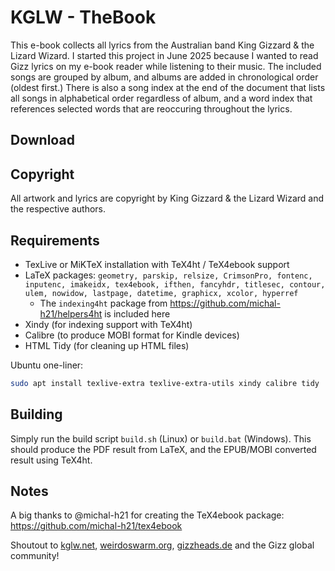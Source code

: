 # KGLW - TheBook

This e-book collects all lyrics from the Australian band King Gizzard & the Lizard Wizard.
I started this project in June 2025 because I wanted to read Gizz lyrics on my e-book reader while listening to their music.
The included songs are grouped by album, and albums are added in chronological order (oldest first.)
There is also a song index at the end of the document that lists all songs in alphabetical order regardless of album,
and a word index that references selected words that are reoccuring throughout the lyrics.

## Download


## Copyright

All artwork and lyrics are copyright by King Gizzard & the Lizard Wizard and the respective authors.

## Requirements

* TexLive or MiKTeX installation with TeX4ht / TeX4ebook support
* LaTeX packages: `geometry, parskip, relsize, CrimsonPro, fontenc, inputenc, imakeidx, tex4ebook, ifthen, fancyhdr, titlesec, contour, ulem, nowidow, lastpage, datetime, graphicx, xcolor, hyperref`
  * The `indexing4ht` package from https://github.com/michal-h21/helpers4ht is included here
* Xindy (for indexing support with TeX4ht)
* Calibre (to produce MOBI format for Kindle devices)
* HTML Tidy (for cleaning up HTML files)

Ubuntu one-liner:

```sh
sudo apt install texlive-extra texlive-extra-utils xindy calibre tidy
```

## Building

Simply run the build script `build.sh` (Linux) or `build.bat` (Windows).
This should produce the PDF result from LaTeX, and the EPUB/MOBI converted result using TeX4ht.

## Notes

A big thanks to @michal-h21 for creating the TeX4ebook package: https://github.com/michal-h21/tex4ebook

Shoutout to [kglw.net](https://kglw.net), [weirdoswarm.org](https://weirdoswarm.org), [gizzheads.de](https://gizzheads.de) and the Gizz global community!

